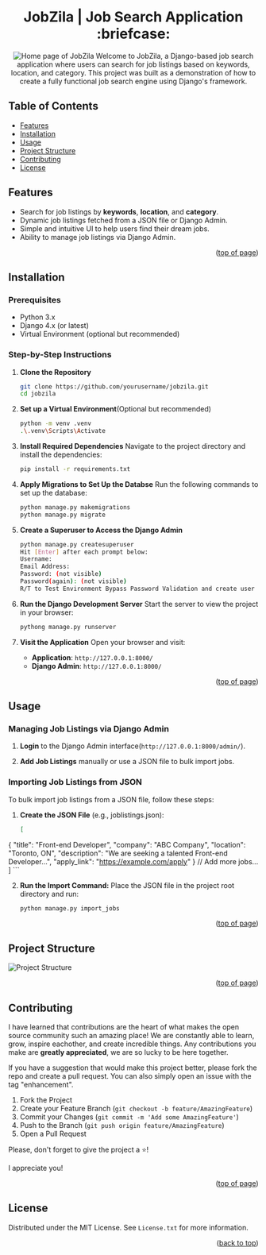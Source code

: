 <a id="readme-top"></a>

<h1 align='center'>JobZila | Job Search Application :briefcase:</h1>

<div align='center'>

<img src='/assets/images/main_readme.png' alt='Home page of JobZila'>
Welcome to JobZila, a Django-based job search application where users can search for job listings based on keywords, location, and category. This project was built as a demonstration of how to create a fully functional job search engine using Django's framework.</div>


## Table of Contents
- [Features](#features)
- [Installation](#installation)
- [Usage](#usage)
- [Project Structure](#project-structure)
- [Contributing](#contributing)
- [License](#license)



## Features
- Search for job listings by **keywords**, **location**, and **category**.
- Dynamic job listings fetched from a JSON file or Django Admin.
- Simple and intuitive UI to help users find their dream jobs.
- Ability to manage job listings via Django Admin.

<p align="right">(<a href="#readme-top">top of page</a>)</p>



## Installation

### Prerequisites
- Python 3.x
- Django 4.x (or latest)
- Virtual Environment (optional but recommended)


### Step-by-Step Instructions

1. **Clone the Repository**
   ```bash
   git clone https://github.com/yourusername/jobzila.git
   cd jobzila
   ```

2. **Set up a Virtual Environment**(Optional but recommended)
    ```bash
    python -m venv .venv
    .\.venv\Scripts\Activate
    ```

3. **Install Required Dependencies** Navigate to the project directory and install the dependencies:
    ```bash
    pip install -r requirements.txt
    ```

4. **Apply Migrations to Set Up the Databse** Run the following commands to set up the database:
    ```bash
    python manage.py makemigrations
    python manage.py migrate
    ```

5. **Create a Superuser to Access the Django Admin**
    ```bash
    python manage.py createsuperuser
    Hit [Enter] after each prompt below:
    Username:
    Email Address:
    Password: (not visible)
    Password(again): (not visible)
    R/T to Test Environment Bypass Password Validation and create user anyway? [y/N]: y
    ```

6. **Run the Django Development Server** Start the server to view the project in your browser:
    ```bash
    pythong manage.py runserver
    ```

7. **Visit the Application** Open your browser and visit:
    - **Application**: `http://127.0.0.1:8000/`
    - **Django Admin**: `http://127.0.0.1:8000/`

<p align="right">(<a href="#readme-top">top of page</a>)</p>



## Usage

### Managing Job Listings via Django Admin

1. **Login** to the Django Admin interface(`http://127.0.0.1:8000/admin/`).

2. **Add Job Listings** manually or use a JSON file to bulk import jobs.

### Importing Job Listings from JSON

To bulk import job listings from a JSON file, follow these steps:
1. **Create the JSON File** (e.g., joblistings.json):
    ```json
    [
  {
    "title": "Front-end Developer",
    "company": "ABC Company",
    "location": "Toronto, ON",
    "description": "We are seeking a talented Front-end Developer...",
    "apply_link": "https://example.com/apply"
  }
  // Add more jobs...
]
    ```

2. **Run the Import Command:** Place the JSON file in the project root directory and run:
    ```bash
    python manage.py import_jobs
    ```
<p align="right">(<a href="#readme-top">top of page</a>)</p>



## Project Structure

![Project Structure](/assets/images/project_structure.png)

<p align="right">(<a href="#readme-top">top of page</a>)</p>



## Contributing

I have learned that contributions are the heart of what makes the open source community such an amazing place! We are constantly able to learn, grow, inspire eachother, and create incredible things. Any contributions you make are **greatly appreciated**, we are so lucky to be here together.

If you have a suggestion that would make this project better, please fork the repo and create a pull request. You can also simply open an issue with the tag "enhancement".

1. Fork the Project
2. Create your Feature Branch (`git checkout -b feature/AmazingFeature`)
3. Commit your Changes (`git commit -m 'Add some AmazingFeature'`)
4. Push to the Branch (`git push origin feature/AmazingFeature`)
5. Open a Pull Request

Please, don't forget to give the project a :star:! 

I appreciate you!

<p align="right">(<a href="#readme-top">top of page</a>)</p>



## License

Distributed under the MIT License. See `License.txt` for more information.

<p align="right">(<a href="#readme-top">back to top</a>)</p>
